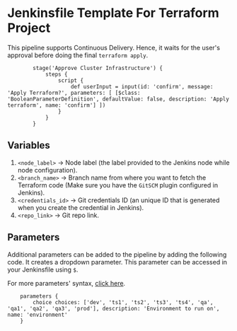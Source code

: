# Jenkinsfile Template For Terraform Project

This pipeline supports Continuous Delivery. Hence, it waits for the user's approval before doing the final `terraform apply`.

```aidl
		stage('Approve Cluster Infrastructure') {
			steps {
				script {
					def userInput = input(id: 'confirm', message: 'Apply Terraform?', parameters: [ [$class: 'BooleanParameterDefinition', defaultValue: false, description: 'Apply terraform', name: 'confirm'] ])
				}
			}
		}
```

## Variables

1. `<node_label>` -> Node label (the label provided to the Jenkins node while node configuration).
2. `<branch_name>` -> Branch name from where you want to fetch the Terraform code (Make sure you have the `GitSCM` plugin configured in Jenkins).
3. `<credentials_id>` -> Git credentials ID (an unique ID that is generated when you create the credential in Jenkins).
4. `<repo_link>` -> Git repo link.

## Parameters

Additional parameters can be added to the pipeline by adding the following code. It creates a dropdown parameter. This parameter can be accessed in your Jenkinsfile using `$`.

For more parameters' syntax, [click here](https://www.jenkins.io/doc/book/pipeline/syntax/#parameters).

```aidl
	parameters {
		choice choices: ['dev', 'ts1', 'ts2', 'ts3', 'ts4', 'qa', 'qa1', 'qa2', 'qa3', 'prod'], description: 'Environment to run on', name: 'environment'
	}
```